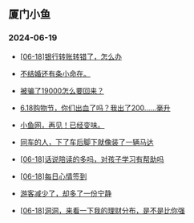 ## 厦门小鱼 
### 2024-06-19

+ [[06-18]银行转账转错了，怎么办](http://bbs.xmfish.com/read-htm-tid-18206387.html)

+ [不结婚还有条小命在。](http://bbs.xmfish.com/read-htm-tid-18206436.html)

+ [被骗了19000怎么要回来？](http://bbs.xmfish.com/read-htm-tid-18206386.html)

+ [6.18购物节，你们出血了吗？我出了200……毫升](http://bbs.xmfish.com/read-htm-tid-18206529.html)

+ [小鱼网，再见！已经变味。](http://bbs.xmfish.com/read-htm-tid-18206494.html)

+ [同车的人，下了车后脚下就像装了一辆马达](http://bbs.xmfish.com/read-htm-tid-18206365.html)

+ [[06-18]话说陪读的多吗，对孩子学习有帮助吗](http://bbs.xmfish.com/read-htm-tid-18206366.html)

+ [[06-18]每日心情签到](http://bbs.xmfish.com/read-htm-tid-18206340.html)

+ [游客减少了，却多了一份宁静](http://bbs.xmfish.com/read-htm-tid-18206645.html)

+ [[06-18]洞洞，来看一下我的理财分布，是不是比你强](http://bbs.xmfish.com/read-htm-tid-18206419.html)

